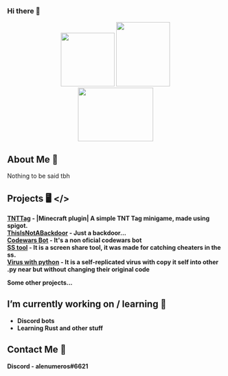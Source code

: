 ### Hi there 👋
<p align='center'>
  <img src='https://cdn.iconscout.com/icon/free/png-512/python-14-569257.png' width="125" height="125">
  <img src='https://upload.wikimedia.org/wikipedia/en/thumb/3/30/Java_programming_language_logo.svg/1200px-Java_programming_language_logo.svg.png' width='125' height='150'>
  <br>
  <img src='https://miro.medium.com/max/1200/0*sDWRBb3SeZ9h6cSz.png' width='175' height='125'>
</p>

## About Me 📝
Nothing to be said tbh

## Projects 🖥️ </>

**[TNTTag](https://github.com/ale444113/TNTTag/tree/main) - |Minecraft plugin| A simple TNT Tag minigame, made using spigot.** <br>
**[ThisIsNotABackdoor](https://github.com/ale444113/ThisIsNotABackdoor) - Just a backdoor...** <br>
**[Codewars Bot](https://github.com/ale444113/codewarsBot) - It's a non oficial codewars bot** <br>
**[SS tool](https://github.com/ale444113/MinecraftSSToolByNumbers) - It is a screen share tool, it was made for catching cheaters in the ss.**<br>
**[Virus with python](https://github.com/ale444113/viruswithpython) - It is a self-replicated virus with copy it self into other .py near but without changing their original code** <br>

**Some other projects...** <br>

## I’m currently working on / learning 🔭
* **Discord bots** <br>
* **Learning Rust and other stuff**<br>

## Contact Me 📱
**Discord - alenumeros#6621**<br>

<!--
**ale444113/ale444113** is a ✨ _special_ ✨ repository because its `README.md` (this file) appears on your GitHub profile.

Here are some ideas to get you started:

- 🔭 I’m currently working on ...
- 🌱 I’m currently learning ...
- 👯 I’m looking to collaborate on ...
- 🤔 I’m looking for help with ...
- 💬 Ask me about ...
- 📫 How to reach me: ...
- 😄 Pronouns: ...
- ⚡ Fun fact: ...
-->
